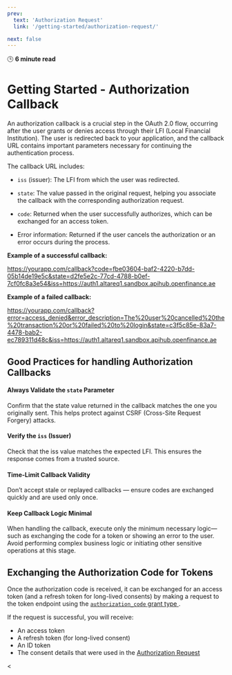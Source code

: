 ```yaml
---
prev:
  text: 'Authorization Request'
  link: '/getting-started/authorization-request/'

next: false
---
```



🕒 **6 minute read**

# Getting Started - Authorization Callback

An authorization callback is a crucial step in the OAuth 2.0 flow, occurring after the user grants or denies access through their LFI (Local Financial Institution). The user is redirected back to your application, and the callback URL contains important parameters necessary for continuing the authentication process.

The callback URL includes:

- `iss` (issuer): The LFI from which the user was redirected.

- `state`: The value passed in the original request, helping you associate the callback with the corresponding authorization request.

- `code`: Returned when the user successfully authorizes, which can be exchanged for an access token.

- Error information: Returned if the user cancels the authorization or an error occurs during the process.


**Example of a successful callback:**

https://yourapp.com/callback?code=fbe03604-baf2-4220-b7dd-05b14de19e5c&state=d2fe5e2c-77cd-4788-b0ef-7cf0fc8a3e54&iss=https://auth1.altareq1.sandbox.apihub.openfinance.ae


**Example of a failed callback:**

https://yourapp.com/callback?error=access_denied&error_description=The%20user%20cancelled%20the%20transaction%20or%20failed%20to%20login&state=c3f5c85e-83a7-4478-bab2-ec789311d48c&iss=https://auth1.altareq1.sandbox.apihub.openfinance.ae



## Good Practices for handling Authorization Callbacks

#### Always Validate the `state` Parameter
Confirm that the state value returned in the callback matches the one you originally sent. This helps protect against CSRF (Cross-Site Request Forgery) attacks.

#### Verify the `iss` (Issuer)
Check that the iss value matches the expected LFI. This ensures the response comes from a trusted source.

#### Time-Limit Callback Validity
Don’t accept stale or replayed callbacks — ensure codes are exchanged quickly and are used only once.

#### Keep Callback Logic Minimal
When handling the callback, execute only the minimum necessary logic—such as exchanging the code for a token or showing an error to the user. Avoid performing complex business logic or initiating other sensitive operations at this stage.


## Exchanging the Authorization Code for Tokens

Once the authorization code is received, it can be exchanged for an access token (and a refresh token for long-lived consents) by making a request to the token endpoint using the [ `authorization_code` grant type ](./authorization-code.md).

If the request is successful, you will receive:
- An access token
- A refresh token (for long-lived consent)
- An ID token
- The consent details that were used in the [ Authorization Request ](/getting-started/authorization-request)


<<SectionAuthCodeRequest />